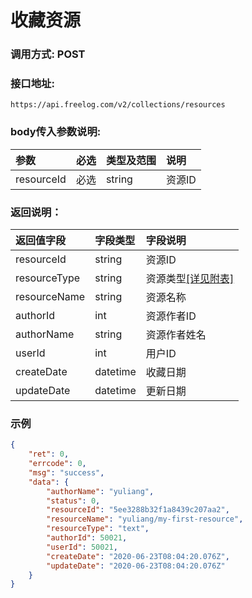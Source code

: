 # 收藏资源

### 调用方式: POST

### 接口地址:

```
https://api.freelog.com/v2/collections/resources
```

### body传入参数说明:

| 参数 | 必选 | 类型及范围 | 说明 |
| :--- | :--- | :--- | :--- |
| resourceId | 必选 | string | 资源ID |


### 返回说明：

| 返回值字段 | 字段类型 | 字段说明 |
| :--- | :--- | :--- |
| resourceId | string | 资源ID|
| resourceType | string | 资源类型[[详见附表]][资源类型] |
| resourceName | string | 资源名称 |
| authorId | int | 资源作者ID |
| authorName | string | 资源作者姓名 |
| userId | int| 用户ID |
| createDate | datetime | 收藏日期|
| updateDate | datetime | 更新日期|

### 示例

```json
{
    "ret": 0,
    "errcode": 0,
    "msg": "success",
    "data": {
        "authorName": "yuliang",
        "status": 0,
        "resourceId": "5ee3288b32f1a8439c207aa2",
        "resourceName": "yuliang/my-first-resource",
        "resourceType": "text",
        "authorId": 50021,
        "userId": 50021,
        "createDate": "2020-06-23T08:04:20.076Z",
        "updateDate": "2020-06-23T08:04:20.076Z"
    }
}
```

[资源类型]: /附表/资源类型.html "资源类型"
[备注]: /附表/资源meta说明.html "资源meta说明"



